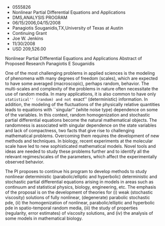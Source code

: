 
* 0555826
* Nonlinear Partial Differential Equations and Applications
* DMS,ANALYSIS PROGRAM
* 06/15/2006,04/15/2008
* Panagiotis Souganidis,TX,University of Texas at Austin
* Continuing Grant
* Joe W. Jenkins
* 11/30/2008
* USD 209,526.00



Nonlinear Partial Differential Equations and Applications Abstract of Proposed
Research Panagiotis E Souganidis

One of the most challenging problems in applied sciences is the modeling of
phenomena with many degrees of freedom (scales), which are expected to have some
averaged (macroscopic), perhaps random, behavior. The multi-scales and
complexity of the problems in nature often necessitate the use of random media.
In many applications, it is also common to have only ``statistical'' (random)
and not ``exact'' (deterministic) information. In addition, the modeling of the
fluctuations of the physically relative quantities leads to equations with
``singular'' (white noise type) dependence on some of the variables. In this
context, random homogenization and stochastic partial differential equations
become the natural mathematical objects. The randomness is associated with
singular dependence on the state variables and lack of compactness, two facts
that give rise to challenging mathematical problems. Overcoming them requires
the development of new methods and techniques. In biology, recent experiments at
the molecular scale have led to new sophisticated mathematical models. Novel
tools and ideas are needed to study these problems further and to identify all
the relevant regimes/scales of the parameters, which affect the experimentally
observed behavior.

The PI proposes to continue his program to develop methods to study nonlinear
deterministic (parabolic/elliptic and hyperbolic) deterministic and stochastic
partial differential equations arising in models in areas such as continuum and
statistical physics, biology, engineering, etc. The emphasis of the proposal is
on the development of theories for (i) weak (stochastic viscosity) solutions of
fully nonlinear, (degenerate) parabolic stochastic pde, (ii) the homogenization
of nonlinear, parabolic/elliptic and hyperbolic pde in spatio-temporal random
media, (iii) the study of properties (regularity, error estimates) of viscosity
solutions, and (iv) the analysis of some models in mathematical biology.




















